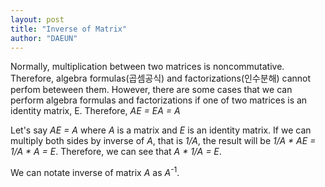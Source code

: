 ```yaml
---
layout: post
title: "Inverse of Matrix"
author: "DAEUN"
---
```


Normally, multiplication between two matrices is noncommutative. Therefore, algebra formulas(곱셈공식) and factorizations(인수분해) cannot perfom beteween them. However, there are some cases that we can perform algebra formulas and factorizations if one of two matrices is an identity matrix, E. Therefore, _AE = EA = A_

Let's say _AE = A_ where _A_ is a matrix and _E_ is an identity matrix. If we can multiply both sides by inverse of _A_, that is _1/A_, the result will be _1/A * AE = 1/A * A = E_. Therefore, we can see that _A * 1/A = E_.

We can notate inverse of matrix _A_ as _A_<sup>-1</sup>.